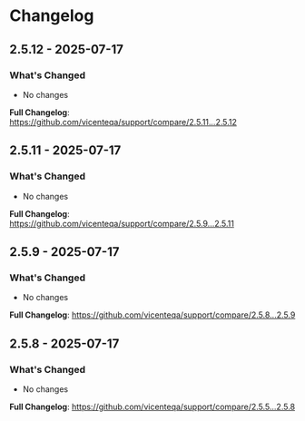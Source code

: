 # Changelog

## 2.5.12 - 2025-07-17

### What's Changed

* No changes

**Full Changelog**: https://github.com/vicenteqa/support/compare/2.5.11...2.5.12

## 2.5.11 - 2025-07-17

### What's Changed

* No changes

**Full Changelog**: https://github.com/vicenteqa/support/compare/2.5.9...2.5.11

## 2.5.9 - 2025-07-17

### What's Changed

* No changes

**Full Changelog**: https://github.com/vicenteqa/support/compare/2.5.8...2.5.9

## 2.5.8 - 2025-07-17

### What's Changed

* No changes

**Full Changelog**: https://github.com/vicenteqa/support/compare/2.5.5...2.5.8
